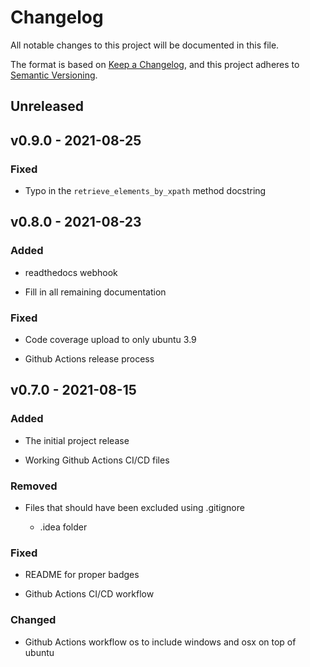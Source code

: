 # Changelog

All notable changes to this project will be documented in this file.

The format is based on [Keep a Changelog](https://keepachangelog.com/en/1.0.0/),
and this project adheres to [Semantic Versioning](https://semver.org/spec/v2.0.0.html).

## Unreleased

## v0.9.0 - 2021-08-25

### Fixed

- Typo in the `retrieve_elements_by_xpath` method docstring

## v0.8.0 - 2021-08-23

### Added

- readthedocs webhook

- Fill in all remaining documentation

### Fixed

- Code coverage upload to only ubuntu 3.9

- Github Actions release process

## v0.7.0 - 2021-08-15

### Added

- The initial project release

- Working Github Actions CI/CD files

### Removed

- Files that should have been excluded using .gitignore

    - .idea folder
    
### Fixed

- README for proper badges

- Github Actions CI/CD workflow

### Changed

- Github Actions workflow os to include windows and osx on top of ubuntu


